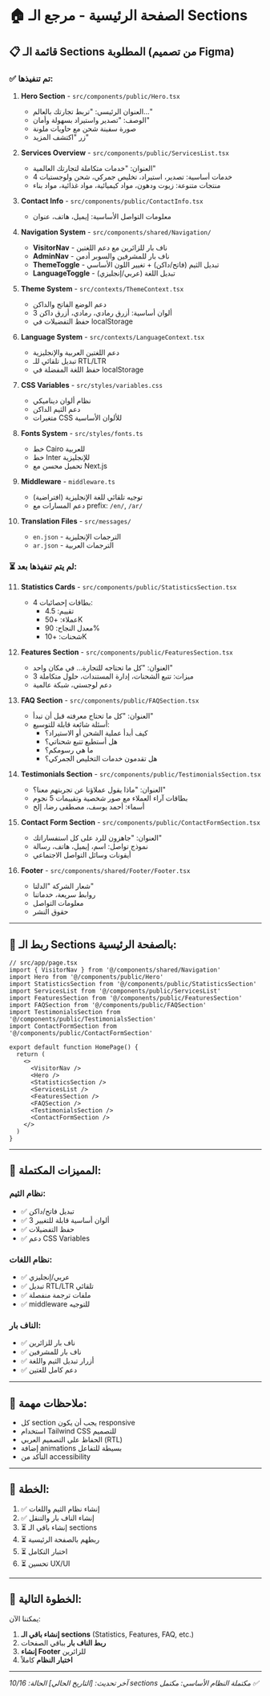 # 🏠 الصفحة الرئيسية - مرجع الـ Sections

## 📋 قائمة الـ Sections المطلوبة (من تصميم Figma)

### ✅ **تم تنفيذها:**
1. **Hero Section** - `src/components/public/Hero.tsx`
   - العنوان الرئيسي: "تربط تجارتك بالعالم..."
   - الوصف: "تصدير واستيراد بسهولة وأمان"
   - صورة سفينة شحن مع حاويات ملونة
   - زر "اكتشف المزيد"

2. **Services Overview** - `src/components/public/ServicesList.tsx`
   - العنوان: "خدمات متكاملة لتجارتك العالمية"
   - 4 خدمات أساسية: تصدير، استيراد، تخليص جمركي، شحن ولوجستيات
   - منتجات متنوعة: زيوت ودهون، مواد كيميائية، مواد غذائية، مواد بناء

3. **Contact Info** - `src/components/public/ContactInfo.tsx`
   - معلومات التواصل الأساسية: إيميل، هاتف، عنوان

4. **Navigation System** - `src/components/shared/Navigation/`
   - **VisitorNav** - ناف بار للزائرين مع دعم اللغتين
   - **AdminNav** - ناف بار للمشرفين والسوبر أدمن
   - **ThemeToggle** - تبديل الثيم (فاتح/داكن) + تغيير اللون الأساسي
   - **LanguageToggle** - تبديل اللغة (عربي/إنجليزي)

5. **Theme System** - `src/contexts/ThemeContext.tsx`
   - دعم الوضع الفاتح والداكن
   - 3 ألوان أساسية: أزرق رمادي، رمادي، أزرق داكن
   - حفظ التفضيلات في localStorage

6. **Language System** - `src/contexts/LanguageContext.tsx`
   - دعم اللغتين العربية والإنجليزية
   - تبديل تلقائي للـ RTL/LTR
   - حفظ اللغة المفضلة في localStorage

7. **CSS Variables** - `src/styles/variables.css`
   - نظام ألوان ديناميكي
   - دعم الثيم الداكن
   - متغيرات CSS للألوان الأساسية

8. **Fonts System** - `src/styles/fonts.ts`
   - خط Cairo للعربية
   - خط Inter للإنجليزية
   - تحميل محسن مع Next.js

9. **Middleware** - `middleware.ts`
   - توجيه تلقائي للغة الإنجليزية (افتراضية)
   - دعم المسارات مع prefix: `/en/`, `/ar/`

10. **Translation Files** - `src/messages/`
    - `en.json` - الترجمات الإنجليزية
    - `ar.json` - الترجمات العربية

### ⏳ **لم يتم تنفيذها بعد:**

11. **Statistics Cards** - `src/components/public/StatisticsSection.tsx`
    - 4 بطاقات إحصائيات:
      - تقييم: 4.5
      - عملاء: +50K
      - معدل النجاح: 90%
      - شحنات: +10K

12. **Features Section** - `src/components/public/FeaturesSection.tsx`
    - العنوان: "كل ما تحتاجه للتجارة... في مكان واحد"
    - 3 ميزات: تتبع الشحنات، إدارة المستندات، حلول متكاملة
    - دعم لوجستي، شبكة عالمية

13. **FAQ Section** - `src/components/public/FAQSection.tsx`
    - العنوان: "كل ما تحتاج معرفته قبل أن تبدأ"
    - أسئلة شائعة قابلة للتوسيع:
      - كيف أبدأ عملية الشحن أو الاستيراد؟
      - هل أستطيع تتبع شحناتي؟
      - ما هي رسومكم؟
      - هل تقدمون خدمات التخليص الجمركي؟

14. **Testimonials Section** - `src/components/public/TestimonialsSection.tsx`
    - العنوان: "ماذا يقول عملاؤنا عن تجربتهم معنا؟"
    - بطاقات آراء العملاء مع صور شخصية وتقييمات 5 نجوم
    - أسماء: أحمد يوسف، مصطفى رضا، إلخ

15. **Contact Form Section** - `src/components/public/ContactFormSection.tsx`
    - العنوان: "جاهزون للرد على كل استفساراتك"
    - نموذج تواصل: اسم، إيميل، هاتف، رسالة
    - أيقونات وسائل التواصل الاجتماعي

16. **Footer** - `src/components/shared/Footer/Footer.tsx`
    - شعار الشركة "الدلتا"
    - روابط سريعة، خدماتنا
    - معلومات التواصل
    - حقوق النشر

---

## 🔗 **ربط الـ Sections بالصفحة الرئيسية:**

```tsx
// src/app/page.tsx
import { VisitorNav } from '@/components/shared/Navigation'
import Hero from '@/components/public/Hero'
import StatisticsSection from '@/components/public/StatisticsSection'
import ServicesList from '@/components/public/ServicesList'
import FeaturesSection from '@/components/public/FeaturesSection'
import FAQSection from '@/components/public/FAQSection'
import TestimonialsSection from '@/components/public/TestimonialsSection'
import ContactFormSection from '@/components/public/ContactFormSection'

export default function HomePage() {
  return (
    <>
      <VisitorNav />
      <Hero />
      <StatisticsSection />
      <ServicesList />
      <FeaturesSection />
      <FAQSection />
      <TestimonialsSection />
      <ContactFormSection />
    </>
  )
}
```

---

## 🌟 **المميزات المكتملة:**

### **نظام الثيم:**
- ✅ تبديل فاتح/داكن
- ✅ 3 ألوان أساسية قابلة للتغيير
- ✅ حفظ التفضيلات
- ✅ دعم CSS Variables

### **نظام اللغات:**
- ✅ عربي/إنجليزي
- ✅ تبديل RTL/LTR تلقائي
- ✅ ملفات ترجمة منفصلة
- ✅ middleware للتوجيه

### **الناف بار:**
- ✅ ناف بار للزائرين
- ✅ ناف بار للمشرفين
- ✅ أزرار تبديل الثيم واللغة
- ✅ دعم كامل للغتين

---

## 📝 **ملاحظات مهمة:**
- كل section يجب أن يكون responsive
- استخدام Tailwind CSS للتصميم
- الحفاظ على التصميم العربي (RTL)
- إضافة animations بسيطة للتفاعل
- التأكد من accessibility

---

## 🎯 **الخطة:**
1. ✅ إنشاء نظام الثيم واللغات
2. ✅ إنشاء الناف بار والتنقل
3. ⏳ إنشاء باقي الـ sections
4. ⏳ ربطهم بالصفحة الرئيسية
5. ⏳ اختبار التكامل
6. ⏳ تحسين UX/UI

---

## 🚀 **الخطوة التالية:**

يمكننا الآن:
1. **إنشاء باقي الـ sections** (Statistics, Features, FAQ, etc.)
2. **ربط الناف بار** بباقي الصفحات
3. **إنشاء Footer** للزائرين
4. **اختبار النظام** كاملاً

---

*آخر تحديث: [التاريخ الحالي]*
*الحالة: 10/16 sections مكتملة*
*النظام الأساسي: مكتمل ✅*

